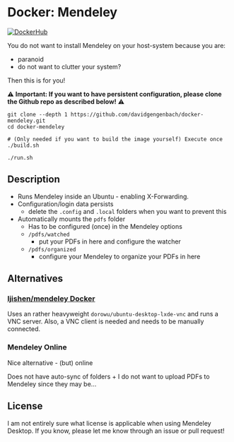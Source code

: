 # Docker: Mendeley

[![DockerHub](https://img.shields.io/badge/DockerHub-success?style=for-the-badge&logo=docker)](https://hub.docker.com/r/davidgengenbach/mendeley-desktop)

You do not want to install Mendeley on your host-system because you are:
- paranoid
- do not want to clutter your system?

Then this is for you!

:warning: **Important: If you want to have persistent configuration, please clone the Github repo as described below!** :warning:

```shell
git clone --depth 1 https://github.com/davidgengenbach/docker-mendeley.git
cd docker-mendeley

# (Only needed if you want to build the image yourself) Execute once
./build.sh

./run.sh
```

## Description
- Runs Mendeley inside an Ubuntu - enabling X-Forwarding.
- Configuration/login data persists
  - delete the `.config` and `.local` folders when you want to prevent this
- Automatically mounts the `pdfs` folder
  - Has to be configured (once) in the Mendeley options
  - `/pdfs/watched`
    - put your PDFs in here and configure the watcher
  - `/pdfs/organized`
    - configure your Mendeley to organize your PDFs in here 


## Alternatives

### [ljishen/mendeley Docker](https://hub.docker.com/r/ljishen/mendeley)

Uses an rather heavyweight `dorowu/ubuntu-desktop-lxde-vnc` and runs a VNC server.
Also, a VNC client is needed and needs to be manually connected.

### Mendeley Online

Nice alternative - (but) online

Does not have auto-sync of folders + I do not want to upload PDFs to Mendeley since they may be... 

## License

I am not entirely sure what license is applicable when using Mendeley Desktop. If you know, please let me know through an issue or pull request!